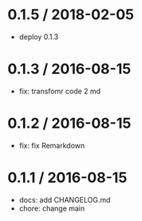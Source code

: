 0.1.5 / 2018-02-05
==================

* deploy 0.1.3

0.1.3 / 2016-08-15
==================

* fix: transfomr code 2 md

0.1.2 / 2016-08-15
==================

* fix: fix Remarkdown

0.1.1 / 2016-08-15
==================

* docs: add CHANGELOG.md
* chore: change main

